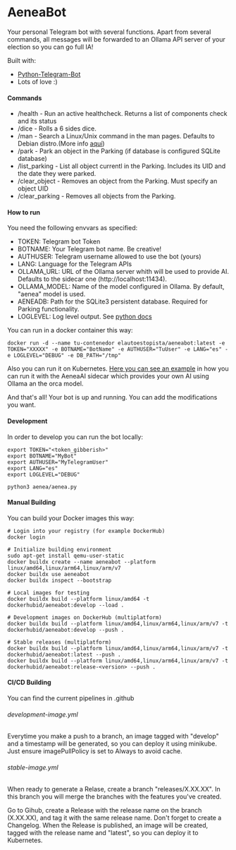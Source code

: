 # AeneaBot

Your personal Telegram bot with several functions.
Apart from several commands, all messages will be forwarded to an Ollama API server of your election so you can go full IA!

Built with:
- [Python-Telegram-Bot](https://github.com/python-telegram-bot/python-telegram-bot)
- Lots of love :)

#### Commands

- /health - Run an active healthcheck. Returns a list of components check and its status
- /dice - Rolls a 6 sides dice.
- /man - Search a Linux/Unix command in the man pages. Defaults to Debian distro.(More info [aquí](http://www.polarhome.com/service/man/))
- /park - Park an object in the Parking (if database is configured SQLite database)
- /list_parking - List all object currentl in the Parking. Includes its UID and the date they were parked.
- /clear_object - Removes an object from the Parking. Must specify an object UID
- /clear_parking - Removes all objects from the Parking.

#### How to run
You need the following envvars as specified:
  
  * TOKEN: Telegram bot Token
  * BOTNAME: Your Telegram bot name. Be creative!
  * AUTHUSER: Telegram username allowed to use the bot (yours)
  * LANG: Language for the Telegram APIs
  * OLLAMA_URL: URL of the Ollama server whith will be used to provide AI. Defaults to the sidecar one (http://localhost:11434).
  * OLLAMA_MODEL: Name of the model configured in Ollama. By default, "aenea" model is used.
  * AENEADB: Path for the SQLite3 persistent database. Required for Parking functionality.
  * LOGLEVEL: Log level output. See [python docs](https://docs.python.org/3/howto/logging.html#when-to-use-logging)
  
You can run in a docker container this way:
```
docker run -d --name tu-contenedor elautoestopista/aeneabot:latest -e TOKEN="XXXXX" -e BOTNAME="BotName" -e AUTHUSER="TuUser" -e LANG="es" -e LOGLEVEL="DEBUG" -e DB_PATH="/tmp"
```

Also you can run it on Kubernetes. [Here you can see an example](https://github.com/SergioFernandezCordero/ygdrassil-project/blob/master/ansible/roles/kube-apps/templates/aenea.j2) in how you can run it with the AeneaAI sidecar which provides your own AI using Ollama an the orca model.

And that's all! Your bot is up and running. You can add the modifications you want.

#### Development

In order to develop you can run the bot locally:

```
export TOKEN="<token_gibberish>"
export BOTNAME="MyBot"
export AUTHUSER="MyTelegramUser"
export LANG="es"
export LOGLEVEL="DEBUG"

python3 aenea/aenea.py
```

#### Manual Building

You can build your Docker images this way:

```
# Login into your registry (for example DockerHub)
docker login

# Initialize building environment
sudo apt-get install qemu-user-static
docker buildx create --name aeneabot --platform linux/amd64,linux/arm64,linux/arm/v7
docker buildx use aeneabot
docker buildx inspect --bootstrap

# Local images for testing
docker buildx build --platform linux/amd64 -t dockerhubid/aeneabot:develop --load .

# Development images on DockerHub (multiplatform)
docker buildx build --platform linux/amd64,linux/arm64,linux/arm/v7 -t dockerhubid/aeneabot:develop --push .

# Stable releases (multiplatform)
docker buildx build --platform linux/amd64,linux/arm64,linux/arm/v7 -t dockerhubid/aeneabot:latest --push .
docker buildx build --platform linux/amd64,linux/arm64,linux/arm/v7 -t dockerhubid/aeneabot:release-<version> --push .
```

#### CI/CD Building

You can find the current pipelines in .github

###### development-image.yml

Everytime you make a push to a branch, an image tagged with "develop" and a timestamp will be generated, so you can deploy it using minikube. Just ensure imagePullPolicy is set to Always to avoid cache.

###### stable-image.yml

When ready to generate a Relase, create a branch "releases/X.XX.XX". In this branch you will merge the branches with the features you've created.

Go to Gihub, create a Release with the release name on the branch (X.XX.XX), and tag it with the same release name. Don't forget to create a Changelog.
When the Release is published, an image will be created, tagged with the release name and "latest", so you can deploy it to Kubernetes.
